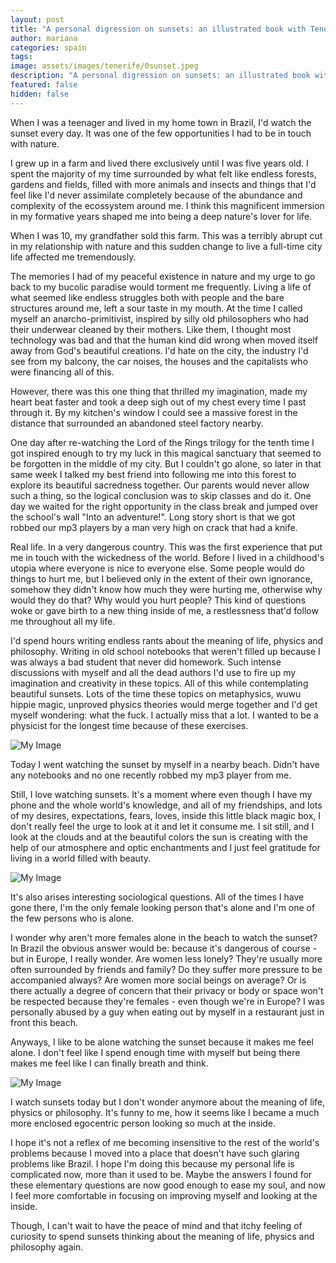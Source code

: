 ```yaml
---
layout: post
title: "A personal digression on sunsets: an illustrated book with Teneriffa's sunsets"
author: mariana
categories: spain
tags:
image: assets/images/tenerife/0sunset.jpeg
description: "A personal digression on sunsets: an illustrated book with Teneriffa's sunsets"
featured: false
hidden: false
---
```


When I was a teenager and lived in my home town in Brazil, I'd watch the sunset every day. It was one of the few opportunities I had to be in touch with nature.

I grew up in a farm and lived there exclusively until I was five years old. I spent the majority of my time surrounded by what felt like endless forests, gardens and fields, filled with more animals and insects and things that I'd feel like I'd never assimilate completely because of the abundance and complexity of the ecossystem around me. I think this magnificent immersion in my formative years shaped me into being a deep nature's lover for life.

When I was 10, my grandfather sold this farm. This was a terribly abrupt cut in my relationship with nature and this sudden change to live a full-time city life affected me tremendously.

The memories I had of my peaceful existence in nature and my urge to go back to my bucolic paradise would torment me frequently. Living a life of what seemed like endless struggles both with people and the bare structures around me, left a sour taste in my mouth. At the time I called myself an anarcho-primitivist, inspired by silly old philosophers who had their underwear cleaned by their mothers. Like them, I thought most technology was bad and that the human kind did wrong when moved itself away from God's beautiful creations. I'd hate on the city, the industry I'd see from my balcony, the car noises, the houses and the capitalists who were financing all of this.

However, there was this one thing that thrilled my imagination, made my heart beat faster and took a deep sigh out of my chest every time I past through it. By my kitchen's window I could see a massive forest in the distance that surrounded an abandoned steel factory nearby.

One day after re-watching the Lord of the Rings trilogy for the tenth time I got inspired enough to try my luck in this magical sanctuary that seemed to be forgotten in the middle of my city. But I couldn't go alone, so later in that same week I talked my best friend into following me into this forest to explore its beautiful sacredness together. Our parents would never allow such a thing, so the logical conclusion was to skip classes and do it. One day we waited for the right opportunity in the class break and jumped over the school's wall "Into an adventure!". Long story short is that we got robbed our mp3 players by a man very high on crack that had a knife.

Real life. In a very dangerous country. This was the first experience that put me in touch with the wickedness of the world. Before I lived in a childhood's utopia where everyone is nice to everyone else. Some people would do things to hurt me, but I believed only in the extent of their own ignorance, somehow they didn't know how much they were hurting me, otherwise why would they do that? Why would you hurt people? This kind of questions woke or gave birth to a new thing inside of me, a restlessness that'd follow me throughout all my life.

I'd spend hours writing endless rants about the meaning of life, physics and philosophy. Writing in old school notebooks that weren't filled up because I was always a bad student that never did homework. Such intense discussions with myself and all the dead authors I'd use to fire up my imagination and creativity in these topics. All of this while contemplating beautiful sunsets. Lots of the time these topics on metaphysics, wuwu hippie magic, unproved physics theories would merge together and I'd get myself wondering: what the fuck. I actually miss that a lot. I wanted to be a physicist for the longest time because of these exercises.

![My Image](/assets/images/tenerife/1sunset.JPEG)

Today I went watching the sunset by myself in a nearby beach. Didn't have any notebooks and no one recently robbed my mp3 player from me.

Still, I love watching sunsets. It's a moment where even though I have my phone and the whole world's knowledge, and all of my friendships, and lots of my desires, expectations, fears, loves, inside this little black magic box, I don't really feel the urge to look at it and let it consume me. I sit still, and I look at the clouds and at the beautiful colors the sun is creating with the help of our atmosphere and optic enchantments and I just feel gratitude for living in a world filled with beauty.

![My Image](/assets/images/tenerife/2sunset.JPEG)

It's also arises interesting sociological questions. All of the times I have gone there, I'm the only female looking person that's alone and I'm one of the few persons who is alone.

I wonder why aren't more females alone in the beach to watch the sunset? In Brazil the obvious answer would be: because it's dangerous of course - but in Europe, I really wonder. Are women less lonely? They're usually more often surrounded by friends and family? Do they suffer more pressure to be accompanied always? Are women more social beings on average? Or is there actually a degree of concern that their privacy or body or space won't be respected because they're females - even though we're in Europe? I was personally abused by a guy when eating out by myself in a restaurant just in front this beach.

Anyways, I like to be alone watching the sunset because it makes me feel alone. I don't feel like I spend enough time with myself but being there makes me feel like I can finally breath and think.

![My Image](/assets/images/tenerife/3sunset.JPEG)

I watch sunsets today but I don't wonder anymore about the meaning of life, physics or philosophy. It's funny to me, how it seems like I became a much more enclosed egocentric person looking so much at the inside.

I hope it's not a reflex of me becoming insensitive to the rest of the world's problems because I moved into a place that doesn't have such glaring problems like Brazil. I hope I'm doing this because my personal life is complicated now, more than it used to be. Maybe the answers I found for these elementary questions are now good enough to ease my soul, and now I feel more comfortable in focusing on improving myself and looking at the inside.

Though, I can't wait to have the peace of mind and that itchy feeling of curiosity to spend sunsets thinking about the meaning of life, physics and philosophy again.
